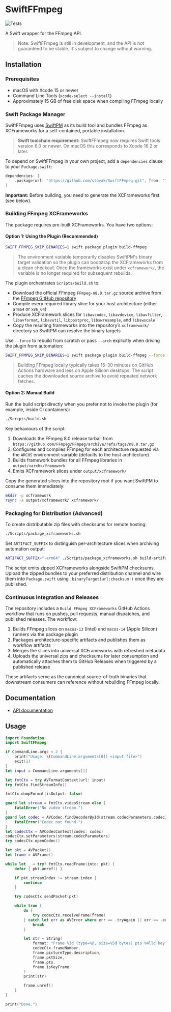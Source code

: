 # SwiftFFmpeg

![Tests](https://github.com/stovak/SwiftFFMpeg/actions/workflows/tests.yml/badge.svg)

A Swift wrapper for the FFmpeg API.

> Note: SwiftFFmpeg is still in development, and the API is not guaranteed to be stable. It's subject to change without warning.

## Installation

### Prerequisites

- macOS with Xcode 15 or newer
- Command Line Tools (`xcode-select --install`)
- Approximately 15 GB of free disk space when compiling FFmpeg locally

### Swift Package Manager

SwiftFFmpeg uses [SwiftPM](https://swift.org/package-manager/) as its build tool and bundles FFmpeg as XCFrameworks for a self-contained, portable installation.

> **Swift toolchain requirement:** SwiftFFmpeg now requires Swift tools version 6.0 or newer. On macOS this corresponds to Xcode 16.2 or later.

To depend on SwiftFFmpeg in your own project, add a `dependencies` clause to your `Package.swift`:

```swift
dependencies: [
    .package(url: "https://github.com/stovak/SwiftFFmpeg.git", from: "1.0.1")
]
```

**Important:** Before building, you need to generate the XCFrameworks first (see below).

### Building FFmpeg XCFrameworks

The package requires pre-built XCFrameworks. You have two options:

#### Option 1: Using the Plugin (Recommended)

```bash
SWIFT_FFMPEG_SKIP_BINARIES=1 swift package plugin build-ffmpeg
```

> The environment variable temporarily disables SwiftPM's binary target validation so the plugin can bootstrap the XCFrameworks from a clean checkout. Once the frameworks exist under `xcframework/`, the variable is no longer required for subsequent rebuilds.

The plugin orchestrates `Scripts/build.sh` to:

- Download the official FFmpeg `FFmpeg-n8.0.tar.gz` source archive from the [FFmpeg GitHub repository](https://github.com/FFmpeg/FFmpeg)
- Compile every required library slice for your host architecture (either `arm64` or `x86_64`)
- Produce XCFramework slices for `libavcodec`, `libavdevice`, `libavfilter`, `libavformat`, `libavutil`, `libpostproc`, `libswresample`, and `libswscale`
- Copy the resulting frameworks into the repository’s `xcframework/` directory so SwiftPM can resolve the binary targets

Use `--force` to rebuild from scratch or pass `--arch` explicitly when driving the plugin from automation:

```bash
SWIFT_FFMPEG_SKIP_BINARIES=1 swift package plugin build-ffmpeg --force --arch arm64
```

> Building FFmpeg locally typically takes 15–30 minutes on GitHub Actions hardware and less on Apple Silicon desktops. The script caches the downloaded source archive to avoid repeated network fetches.

#### Option 2: Manual Build

Run the build script directly when you prefer not to invoke the plugin (for example, inside CI containers):

```bash
./Scripts/build.sh
```

Key behaviours of the script:

1. Downloads the FFmpeg 8.0 release tarball from `https://github.com/FFmpeg/FFmpeg/archive/refs/tags/n8.0.tar.gz`
2. Configures and compiles FFmpeg for each architecture requested via the `ARCHS` environment variable (defaults to the host architecture)
3. Builds framework bundles for all FFmpeg libraries in `output/<arch>/framework`
4. Emits XCFramework slices under `output/xcframework/`

Copy the generated slices into the repository root if you want SwiftPM to consume them immediately:

```bash
mkdir -p xcframework
rsync -a output/xcframework/ xcframework/
```

### Packaging for Distribution (Advanced)

To create distributable zip files with checksums for remote hosting:

```bash
./Scripts/package_xcframeworks.sh
```

Set `ARTIFACT_SUFFIX` to distinguish per-architecture slices when archiving automation output:

```bash
ARTIFACT_SUFFIX="-arm64" ./Scripts/package_xcframeworks.sh build-artifacts
```

The script emits zipped XCFrameworks alongside SwiftPM checksums. Upload the zipped bundles to your preferred distribution channel and wire them into `Package.swift` using `.binaryTarget(url:checksum:)` once they are published.

### Continuous Integration and Releases

The repository includes a `Build FFmpeg XCFrameworks` GitHub Actions workflow that runs on pushes, pull requests, manual dispatches, and published releases. The workflow:

1. Builds FFmpeg slices on `macos-13` (Intel) and `macos-14` (Apple Silicon) runners via the package plugin
2. Packages architecture-specific artifacts and publishes them as workflow artifacts
3. Merges the slices into universal XCFrameworks with refreshed metadata
4. Uploads the universal zips and checksums for later consumption and automatically attaches them to GitHub Releases when triggered by a published release

These artifacts serve as the canonical source-of-truth binaries that downstream consumers can reference without rebuilding FFmpeg locally.

## Documentation

- [API documentation](https://sunlubo.github.io/SwiftFFmpeg)

## Usage

```swift
import Foundation
import SwiftFFmpeg

if CommandLine.argc < 2 {
    print("Usage: \(CommandLine.arguments[0]) <input file>")
    exit(1)
}
let input = CommandLine.arguments[1]

let fmtCtx = try AVFormatContext(url: input)
try fmtCtx.findStreamInfo()

fmtCtx.dumpFormat(isOutput: false)

guard let stream = fmtCtx.videoStream else {
    fatalError("No video stream.")
}
guard let codec = AVCodec.findDecoderById(stream.codecParameters.codecId) else {
    fatalError("Codec not found.")
}
let codecCtx = AVCodecContext(codec: codec)
codecCtx.setParameters(stream.codecParameters)
try codecCtx.openCodec()

let pkt = AVPacket()
let frame = AVFrame()

while let _ = try? fmtCtx.readFrame(into: pkt) {
    defer { pkt.unref() }

    if pkt.streamIndex != stream.index {
        continue
    }

    try codecCtx.sendPacket(pkt)

    while true {
        do {
            try codecCtx.receiveFrame(frame)
        } catch let err as AVError where err == .tryAgain || err == .eof {
            break
        }

        let str = String(
            format: "Frame %3d (type=%@, size=%5d bytes) pts %4lld key_frame %d",
            codecCtx.frameNumber,
            frame.pictureType.description,
            frame.pktSize,
            frame.pts,
            frame.isKeyFrame
        )
        print(str)

        frame.unref()
    }
}

print("Done.")
```

